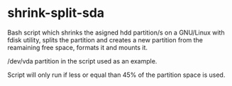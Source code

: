 # shrink-split-sda
Bash script which shrinks the asigned hdd partition/s on a GNU/Linux with fdisk utility, 
splits the partition and creates a new partition from the reamaining free space, formats it and mounts it.

/dev/vda partition in the script used as an example.

Script will only run if less or equal than 45% of the partition space is used.






